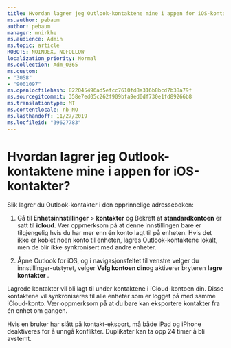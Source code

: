 ```yaml
---
title: Hvordan lagrer jeg Outlook-kontaktene mine i appen for iOS-kontakter?
ms.author: pebaum
author: pebaum
manager: mnirkhe
ms.audience: Admin
ms.topic: article
ROBOTS: NOINDEX, NOFOLLOW
localization_priority: Normal
ms.collection: Adm_O365
ms.custom:
- "3058"
- "9001097"
ms.openlocfilehash: 822045496ad5efcc7610fd8a316b8bcd7b38a79f
ms.sourcegitcommit: 358e7ed05c262f909bfa9ed0df730e1fd89266b8
ms.translationtype: MT
ms.contentlocale: nb-NO
ms.lasthandoff: 11/27/2019
ms.locfileid: "39627783"
---
```

# <a name="how-do-i-save-my-outlook-contacts-to-my-ios-contacts-app"></a>Hvordan lagrer jeg Outlook-kontaktene mine i appen for iOS-kontakter?

Slik lagrer du Outlook-kontakter i den opprinnelige adresseboken:
 
1. Gå til **Enhetsinnstillinger** > **kontakter** og Bekreft at **standardkontoen** er satt til **icloud**. Vær oppmerksom på at denne innstillingen bare er tilgjengelig hvis du har mer enn én konto lagt til på enheten. Hvis det ikke er koblet noen konto til enheten, lagres Outlook-kontaktene lokalt, men de blir ikke synkronisert med andre enheter.
 
2. Åpne Outlook for iOS, og i navigasjonsfeltet til venstre velger du innstillinger-utstyret, velger **Velg kontoen din**og aktiverer bryteren **lagre kontakter** .
 
Lagrede kontakter vil bli lagt til under kontaktene i iCloud-kontoen din. Disse kontaktene vil synkroniseres til alle enheter som er logget på med samme iCloud-konto. Vær oppmerksom på at du bare kan eksportere kontakter fra én enhet om gangen.
 
Hvis en bruker har slått på kontakt-eksport, må både iPad og iPhone deaktiveres for å unngå konflikter. Duplikater kan ta opp 24 timer å bli avstemt.